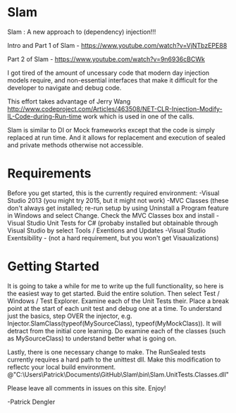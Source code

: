 # Slam
Slam : A new approach to (dependency) injection!!!

Intro and Part 1 of Slam - https://www.youtube.com/watch?v=VjNTbzEPE88

Part 2 of Slam - https://www.youtube.com/watch?v=9n6936cBCWk


I got tired of the amount of uncessary code that modern day injection models require, and non-essential interfaces that make it difficult for the developer to navigate and debug code.  

This effort takes advantage of Jerry Wang http://www.codeproject.com/Articles/463508/NET-CLR-Injection-Modify-IL-Code-during-Run-time work which is used in one of the calls.

Slam is similar to DI or Mock frameworks except that the code is simply replaced at run time. And it allows for replacement and execution of sealed and private methods otherwise not accessible.

# Requirements
Before you get started, this is the currently required environment:
-Visual Studio 2013 (you might try 2015, but it might not work)
-MVC Classes (these don't always get installed; re-run setup by using Uninstall a Program feature in Windows and select Change.  Check the MVC Classes box and install
-Visual Studio Unit Tests for C# (probaby installed but obtainable through Visual Studio by select Tools / Exentions and Updates
-Visual Studio Exentsibility - (not a hard requirement, but you won't get Visaualizations)

# Getting Started
It is going to take a while for me to write up the full functionality, so here is the easiest way to get started.  Buid the entire solution.  Then select Test / Windows / Test Explorer.  Examine each of the Unit Tests their.  Place a break point at the start of each unit test and debug one at a time.  To understand just the basics, step OVER the injector, e.g. Injector.SlamClass(typeof(MySourceClass), typeof(MyMockClass)).  It will detract from the initial core learning.  Do examine each of the classes (such as MySourceClass) to understand better what is going on.

Lastly, there is one necessary change to make.  The RunSealed tests currently requires a hard path to the unittest dll.  Make this modification to reflectc your local build environment.  @"C:\Users\Patrick\Documents\GitHub\Slam\bin\Slam.UnitTests.Classes.dll"

Please leave all comments in issues on this site.  Enjoy!

-Patrick Dengler


